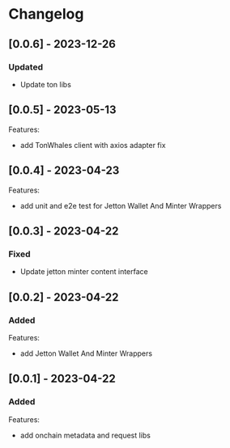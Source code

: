 # Changelog

## [0.0.6] - 2023-12-26

### Updated

- Update ton libs

## [0.0.5] - 2023-05-13

Features:

- add TonWhales client with axios adapter fix

## [0.0.4] - 2023-04-23

Features:

- add unit and e2e test for Jetton Wallet And Minter Wrappers

## [0.0.3] - 2023-04-22

### Fixed

- Update jetton minter content interface

## [0.0.2] - 2023-04-22

### Added

Features:

- add Jetton Wallet And Minter Wrappers

## [0.0.1] - 2023-04-22

### Added

Features:

- add onchain metadata and request libs
